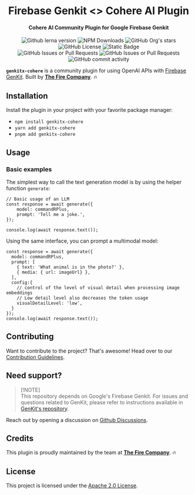 <h1 align="center">Firebase Genkit <> Cohere AI Plugin</h1>

<h4 align="center">Cohere AI Community Plugin for Google Firebase Genkit</h4>

<div align="center">
   <img alt="Github lerna version" src="https://img.shields.io/github/lerna-json/v/TheFireCo/genkit-plugins?label=version">
   <img alt="NPM Downloads" src="https://img.shields.io/npm/dw/genkitx-cohere">
   <img alt="GitHub Org's stars" src="https://img.shields.io/github/stars/TheFireCo?style=social">
   <img alt="GitHub License" src="https://img.shields.io/github/license/TheFireCo/genkit-plugins">
   <img alt="Static Badge" src="https://img.shields.io/badge/yes-a?label=maintained">
</div>

<div align="center">
   <img alt="GitHub Issues or Pull Requests" src="https://img.shields.io/github/issues/TheFireCo/genkit-plugins?color=blue">
   <img alt="GitHub Issues or Pull Requests" src="https://img.shields.io/github/issues-pr/TheFireCo/genkit-plugins?color=blue">
   <img alt="GitHub commit activity" src="https://img.shields.io/github/commit-activity/m/TheFireCo/genkit-plugins">
</div>


**`genkitx-cohere`** is a community plugin for using OpenAI APIs with 
[Firebase GenKit](https://github.com/firebase/genkit). Built by [**The Fire Company**](https://github.com/TheFireCo). 🔥


## Installation

Install the plugin in your project with your favorite package manager:

* `npm install genkitx-cohere`
* `yarn add genkitx-cohere`
* `pnpm add genkitx-cohere`


## Usage

### Basic examples

The simplest way to call the text generation model is by using the helper function `generate`:
```
// Basic usage of an LLM
const response = await generate({
    model: commandRPlus,
    prompt: 'Tell me a joke.',
});

console.log(await response.text());
```

Using the same interface, you can prompt a multimodal model:
```
const response = await generate({
  model: commandRPlus,
  prompt: [
    { text: 'What animal is in the photo?' },
    { media: { url: imageUrl} },
  ],
  config:{
    // control of the level of visual detail when processing image embeddings
    // Low detail level also decreases the token usage
    visualDetailLevel: 'low',
  }
});
console.log(await response.text());
```


## Contributing

Want to contribute to the project? That's awesome! Head over to our [Contribution Guidelines](https://github.com/TheFireCo/genkit-plugins/blob/main/CONTRIBUTING.md).

## Need support?

> \[!NOTE\]\
> This repository depends on Google's Firebase Genkit. For issues and questions related to GenKit, please refer to instructions available in [GenKit's repository](https://github.com/firebase/genkit).

Reach out by opening a discussion on [Github Discussions](https://github.com/TheFireCo/genkit-plugins/discussions).

## Credits

This plugin is proudly maintained by the team at [**The Fire Company**](https://github.com/TheFireCo). 🔥

## License

This project is licensed under the [Apache 2.0 License](https://github.com/TheFireCo/genkit-plugins/blob/main/LICENSE).